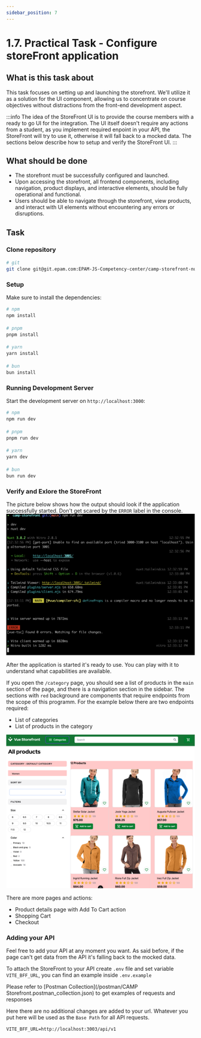 ```yaml
---
sidebar_position: 7
---
```


# 1.7. Practical Task - Configure storeFront application

## What is this task about

This task focuses on setting up and launching the storefront. We'll utilize it as a solution for the UI component, allowing us to concentrate on course objectives without distractions from the front-end development aspect.

:::info
The idea of the StoreFront UI is to provide the course members with a ready to go UI for the integration. The UI itself doesn't require any actions from a student, as you implement required enpoint in your API, the StoreFront will try to use it, otherwise it will fall back to a mocked data.
The sections below describe how to setup and verify the StoreFront UI.
:::


## What should be done

- The storefront must be successfully configured and launched.
- Upon accessing the storefront, all frontend components, including navigation, product displays, and interactive elements, should be fully operational and functional.
- Users should be able to navigate through the storefront, view products, and interact with UI elements without encountering any errors or disruptions.


## Task

### Clone repository
```bash
# git
git clone git@git.epam.com:EPAM-JS-Competency-center/camp-storefront-nuxt.git
```

### Setup

Make sure to install the dependencies:

```bash
# npm
npm install

# pnpm
pnpm install

# yarn
yarn install

# bun
bun install
```

### Running Development Server

Start the development server on `http://localhost:3000`:

```bash
# npm
npm run dev

# pnpm
pnpm run dev

# yarn
yarn dev

# bun
bun run dev
```

### Verify and Exlore the StoreFront

The picture below shows how the output should look if the application successfully started. Don't get scared by the `ERROR` label in the console.
![NPM output](assets/1.8/01-npm-output.png)

After the application is started it's ready to use. You can play with it to understand what capabilities are available.

If you open the `/category` page, you should see a list of products in the `main` section of the page, and there is a navigation section in the sidebar. The sections with `red` background are components that require endpoints from the scope of this programm. For the example below there are two endpoints required:
- List of categories
- List of products in the category

![Example of StoreFront Page](assets/1.8/02-category-page.png)

There are more pages and actions: 
- Product details page with Add To Cart action
- Shopping Cart
- Checkout 

### Adding your API
Feel free to add your API at any moment you want. As said before, if the page can't get data from the API it's falling back to the mocked data.

To attach the StoreFront to your API create `.env` file and set variable `VITE_BFF_URL`, you can find an example inside `.env.example`

Please refer to [Postman Collection](/postman/CAMP Storefront.postman_collection.json) to get examples of requests and responses

Here there are no additional changes are added to your url. Whatever you put here will be used as the `Base Path` for all API requests.
```
VITE_BFF_URL=http://localhost:3003/api/v1
```
